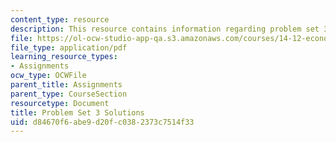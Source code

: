 ```yaml
---
content_type: resource
description: This resource contains information regarding problem set 3 solutions.
file: https://ol-ocw-studio-app-qa.s3.amazonaws.com/courses/14-12-economic-applications-of-game-theory-fall-2012/d84670f6abe9d20fc0382373c7514f33_MIT14_12F12_pset3sol.pdf
file_type: application/pdf
learning_resource_types:
- Assignments
ocw_type: OCWFile
parent_title: Assignments
parent_type: CourseSection
resourcetype: Document
title: Problem Set 3 Solutions
uid: d84670f6-abe9-d20f-c038-2373c7514f33
---
```

